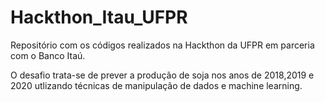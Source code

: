 # Hackthon_Itau_UFPR
Repositório com os códigos realizados na Hackthon da UFPR em parceria com o Banco Itaú.

O desafio trata-se de prever a produção de soja nos anos de 2018,2019 e 2020 utlizando técnicas de manipulação de dados e machine learning.
